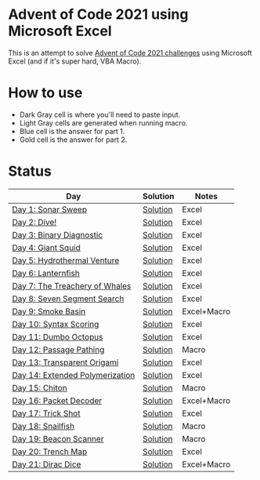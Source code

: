 # Advent of Code 2021 using Microsoft Excel
This is an attempt to solve [Advent of Code 2021 challenges](https://adventofcode.com/2021) using Microsoft Excel (and if it's super hard, VBA Macro).

# How to use
- Dark Gray cell is where you'll need to paste input.
- Light Gray cells are generated when running macro.
- Blue cell is the answer for part 1.
- Gold cell is the answer for part 2.

# Status
|Day|Solution|Notes|
|-|-|-|
|[Day 1: Sonar Sweep](https://adventofcode.com/2021/day/1)|[Solution](Day1.xlsx)|Excel|
|[Day 2: Dive!](https://adventofcode.com/2021/day/2)|[Solution](Day2.xlsx)|Excel|
|[Day 3: Binary Diagnostic](https://adventofcode.com/2021/day/3)|[Solution](Day3.xlsx)|Excel|
|[Day 4: Giant Squid](https://adventofcode.com/2021/day/4)|[Solution](Day4.xlsx)|Excel|
|[Day 5: Hydrothermal Venture](https://adventofcode.com/2021/day/5)|[Solution](Day5.xlsx.7z)|Excel|
|[Day 6: Lanternfish](https://adventofcode.com/2021/day/6)|[Solution](Day6.xlsx)|Excel|
|[Day 7: The Treachery of Whales](https://adventofcode.com/2021/day/7)|[Solution](Day7.xlsx.7z)|Excel|
|[Day 8: Seven Segment Search](https://adventofcode.com/2021/day/8)|[Solution](Day8.xlsx)|Excel|
|[Day 9: Smoke Basin](https://adventofcode.com/2021/day/9)|[Solution](Day9.xlsm)|Excel+Macro|
|[Day 10: Syntax Scoring](https://adventofcode.com/2021/day/10)|[Solution](Day10.xlsx)|Excel|
|[Day 11: Dumbo Octopus](https://adventofcode.com/2021/day/11)|[Solution](Day11.xlsx)|Excel|
|[Day 12: Passage Pathing](https://adventofcode.com/2021/day/12)|[Solution](Day12.xlsm)|Macro|
|[Day 13: Transparent Origami](https://adventofcode.com/2021/day/13)|[Solution](Day13.xlsx)|Excel|
|[Day 14: Extended Polymerization](https://adventofcode.com/2021/day/14)|[Solution](Day14.xlsx)|Excel|
|[Day 15: Chiton](https://adventofcode.com/2021/day/15)|[Solution](Day15.xlsm)|Macro|
|[Day 16: Packet Decoder](https://adventofcode.com/2021/day/16)|[Solution](Day16.xlsm)|Excel+Macro|
|[Day 17: Trick Shot](https://adventofcode.com/2021/day/17)|[Solution](Day17.xlsx)|Excel|
|[Day 18: Snailfish](https://adventofcode.com/2021/day/18)|[Solution](Day18.xlsm)|Macro|
|[Day 19: Beacon Scanner](https://adventofcode.com/2021/day/19)|[Solution](Day19.xlsm)|Macro|
|[Day 20: Trench Map](https://adventofcode.com/2021/day/20)|[Solution](Day20.xlsx.7z.001)|Excel|
|[Day 21: Dirac Dice](https://adventofcode.com/2021/day/21)|[Solution](Day21.xlsm)|Excel+Macro|
